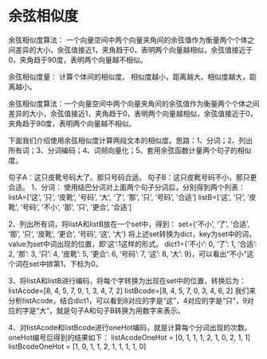 # 余弦相似度

余弦相似度算法： 一个向量空间中两个向量夹角间的余弦值作为衡量两个个体之间差异的大小，余弦值接近1，夹角趋于0，表明两个向量越相似，余弦值接近于0，夹角趋于90度，表明两个向量越不相似。

余弦相似度量： 计算个体间的相似度。
相似度越小，距离越大。相似度越大，距离越小。

余弦相似度算法：一个向量空间中两个向量夹角间的余弦值作为衡量两个个体之间差异的大小，余弦值接近1，夹角趋于0，表明两个向量越相似，余弦值接近于0，夹角趋于90度，表明两个向量越不相似。

下面我们介绍使用余弦相似度计算两段文本的相似度。思路：1、分词；2、列出所有词；3、分词编码；4、词频向量化；5、套用余弦函数计量两个句子的相似度。

句子A：这只皮靴号码大了。那只号码合适。
句子B：这只皮靴号码不小，那只更合适。
1、分词：
使用结巴分词对上面两个句子分词后，分别得到两个列表：
listA=[‘这‘, ‘只‘, ‘皮靴‘, ‘号码‘, ‘大‘, ‘了‘, ‘那‘, ‘只‘, ‘号码‘, ‘合适‘]
listB=[‘这‘, ‘只‘, ‘皮靴‘, ‘号码‘, ‘不小‘, ‘那‘, ‘只‘, ‘更合‘, ‘合适‘]

2、列出所有词，将listA和listB放在一个set中，得到：
set={‘不小’, ‘了’, ‘合适’, ‘那’, ‘只’, ‘皮靴’, ‘更合’, ‘号码’, ‘这’, ‘大’}
将上述set转换为dict，key为set中的词，value为set中词出现的位置，即‘这’:1这样的形式。
dict1={‘不小’: 0, ‘了’: 1, ‘合适’: 2, ‘那’: 3, ‘只’: 4, ‘皮靴’: 5, ‘更合’: 6, ‘号码’: 7, ‘这’: 8, ‘大’: 9}，可以看出“不小”这个词在set中排第1，下标为0。

3、将listA和listB进行编码，将每个字转换为出现在set中的位置，转换后为：
listAcode=[8, 4, 5, 7, 9, 1, 3, 4, 7, 2]
listBcode=[8, 4, 5, 7, 0, 3, 4, 6, 2]
我们来分析listAcode，结合dict1，可以看到8对应的字是“这”，4对应的字是“只”，9对应的字是“大”，就是句子A和句子B转换为用数字来表示。

4、对listAcode和listBcode进行oneHot编码，就是计算每个分词出现的次数。oneHot编号后得到的结果如下：
listAcodeOneHot = [0, 1, 1, 1, 2, 1, 0, 2, 1, 1]
listBcodeOneHot = [1, 0, 1, 1, 2, 1, 1, 1, 1, 0]